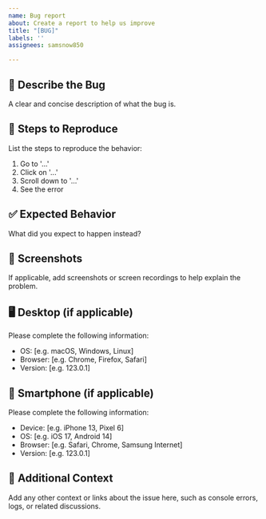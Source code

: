 ```yaml
---
name: Bug report
about: Create a report to help us improve
title: "[BUG]"
labels: ''
assignees: samsnow850

---
```


## 🐛 Describe the Bug
A clear and concise description of what the bug is.

## 🔁 Steps to Reproduce
List the steps to reproduce the behavior:
1. Go to '...'
2. Click on '...'
3. Scroll down to '...'
4. See the error

## ✅ Expected Behavior
What did you expect to happen instead?

## 📸 Screenshots
If applicable, add screenshots or screen recordings to help explain the problem.

## 🖥️ Desktop (if applicable)
Please complete the following information:
- OS: [e.g. macOS, Windows, Linux]
- Browser: [e.g. Chrome, Firefox, Safari]
- Version: [e.g. 123.0.1]

## 📱 Smartphone (if applicable)
Please complete the following information:
- Device: [e.g. iPhone 13, Pixel 6]
- OS: [e.g. iOS 17, Android 14]
- Browser: [e.g. Safari, Chrome, Samsung Internet]
- Version: [e.g. 123.0.1]

## 🧩 Additional Context
Add any other context or links about the issue here, such as console errors, logs, or related discussions.
